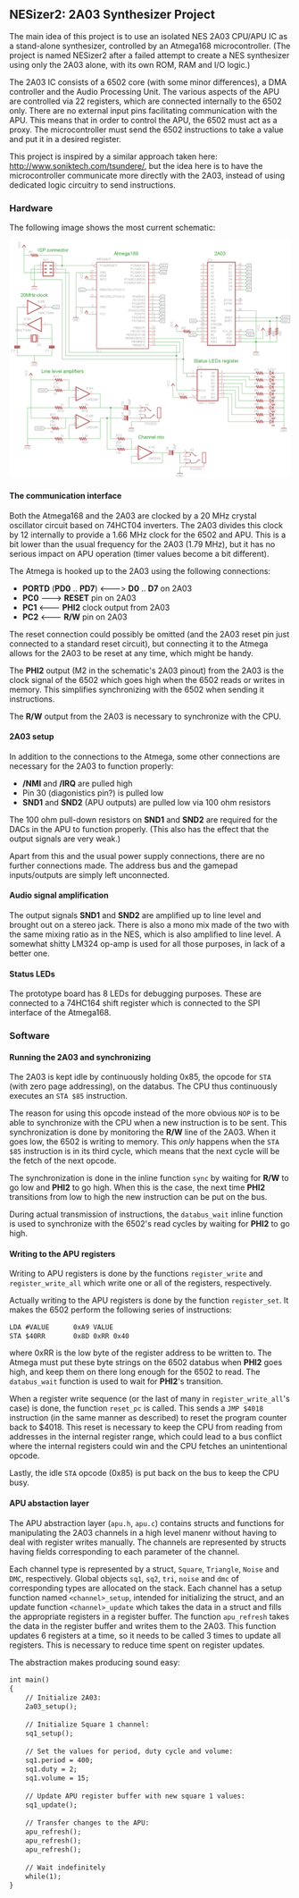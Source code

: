 ## NESizer2: 2A03 Synthesizer Project

The main idea of this project is to use an isolated NES 2A03 CPU/APU IC as a stand-alone synthesizer, controlled by an Atmega168 microcontroller. (The project is named NESizer2 after a failed attempt to create a NES synthesizer using only the 2A03 alone, with its own ROM, RAM and I/O logic.)

The 2A03 IC consists of a 6502 core (with some minor differences), a DMA controller and the Audio Processing Unit. The various aspects of the APU are controlled via 22 registers, which are connected internally to the 6502 only. There are no external input pins facilitating communication with the APU. This means that in order to control the APU, the 6502 must act as a proxy. The microcontroller must send the 6502 instructions to take a value and put it in a desired register. 

This project is inspired by a similar approach taken here: http://www.soniktech.com/tsundere/, but the idea here is to have the microcontroller communicate more directly with the 2A03, instead of using dedicated logic circuitry to send instructions.


### Hardware

The following image shows the most current schematic:

![alt text](https://raw.githubusercontent.com/Jaffe-/NESizer2/master/hw.png "Hardware")


#### The communication interface

Both the Atmega168 and the 2A03 are clocked by a 20 MHz crystal oscillator circuit based on 74HCT04 inverters. The 2A03 divides this clock by 12 internally to provide a 1.66 MHz clock for the 6502 and APU. This is a bit lower than the usual frequency for the 2A03 (1.79 MHz), but it has no serious impact on APU operation (timer values become a bit different).

The Atmega is hooked up to the 2A03 using the following connections:

- **PORTD** (**PD0** .. **PD7**)  <--->  **D0** .. **D7** on 2A03
- **PC0**  --->  **RESET** pin on 2A03
- **PC1**  <---  **PHI2** clock output from 2A03
- **PC2**  <---  **R/W** pin on 2A03

The reset connection could possibly be omitted (and the 2A03 reset pin just connected to a standard reset circuit), but connecting it to the Atmega allows for the 2A03 to be reset at any time, which might be handy. 

The **PHI2** output (M2 in the schematic's 2A03 pinout) from the 2A03 is the clock signal of the 6502 which goes high when the 6502 reads or writes in memory. This simplifies synchronizing with the 6502 when sending it instructions. 

The **R/W** output from the 2A03 is necessary to synchronize with the CPU.

	     
#### 2A03 setup

In addition to the connections to the Atmega, some other connections are necessary for the 2A03 to function properly:

- **/NMI** and **/IRQ** are pulled high
- Pin 30 (diagonistics pin?) is pulled low
- **SND1** and **SND2** (APU outputs) are pulled low via 100 ohm resistors

The 100 ohm pull-down resistors on **SND1** and **SND2** are required for the DACs in the APU to function properly. (This also has the effect that the output signals are very weak.)

Apart from this and the usual power supply connections, there are no further connections made. The address bus and the gamepad inputs/outputs are simply left unconnected. 


#### Audio signal amplification

The output signals **SND1** and **SND2** are amplified up to line level and brought out on a stereo jack. There is also a mono mix made of the two with the same mixing ratio as in the NES, which is also amplified to line level. A somewhat shitty LM324 op-amp is used for all those purposes, in lack of a better one.


#### Status LEDs

The prototype board has 8 LEDs for debugging purposes. These are connected to a 74HC164 shift register which is connected to the SPI interface of the Atmega168. 


### Software


#### Running the 2A03 and synchronizing

The 2A03 is kept idle by continuously holding 0x85, the opcode for `STA` (with zero page addressing), on the databus. The CPU thus continuously executes an `STA $85` instruction. 

The reason for using this opcode instead of the more obvious `NOP` is to be able to synchronize with the CPU when a new instruction is to be sent. This synchronization is done by monitoring the **R/W** line of the 2A03. When it goes low, the 6502 is writing to memory. This *only* happens when the `STA $85` instruction is in its third cycle, which means that the next cycle will be the fetch of the next opcode.

The synchronization is done in the inline function `sync` by waiting for **R/W** to go low and **PHI2** to go high. When this is the case, the next time **PHI2** transitions from low to high the new instruction can be put on the bus. 

During actual transmission of instructions, the `databus_wait` inline function is used to synchronize with the 6502's read cycles by waiting for **PHI2** to go high.


#### Writing to the APU registers

Writing to APU registers is done by the functions `register_write` and `register_write_all` which write one or all of the registers, respectively. 

Actually writing to the APU registers is done by the function `register_set`. It makes the 6502 perform the following series of instructions:

    LDA #VALUE		0xA9 VALUE
    STA $40RR		0x8D 0xRR 0x40

where 0xRR is the low byte of the register address to be written to. The Atmega must put these byte strings on the 6502 databus when **PHI2** goes high, and keep them on there long enough for the 6502 to read. The `databus_wait` function is used to wait for **PHI2**'s transition. 

When a register write sequence (or the last of many in `register_write_all`'s case) is done, the function `reset_pc` is called. This sends a `JMP $4018` instruction (in the same manner as described) to reset the program counter back to $4018. This reset is necessary to keep the CPU from reading from addresses in the internal register range, which could lead to a bus conflict where the internal registers could win and the CPU fetches an unintentional opcode.

Lastly, the idle `STA` opcode (0x85) is put back on the bus to keep the CPU busy.


#### APU abstaction layer

The APU abstraction layer (`apu.h`, `apu.c`) contains structs and functions for manipulating the 2A03 channels in a high level manenr without having to deal with register writes manually. The channels are represented by structs having fields corresponding to each parameter of the channel. 

Each channel type is represented by a struct, `Square`, `Triangle`, `Noise` and `DMC`, respectively. Global objects `sq1`, `sq2`, `tri`, `noise` and `dmc` of corresponding types are allocated on the stack. Each channel has a setup function named `<channel>_setup`, intended for initializing the struct, and an update function `<channel>_update` which takes the data in a struct and fills the appropriate registers in a register buffer. The function `apu_refresh` takes the data in the register buffer and writes them to the 2A03. This function updates 6 registers at a time, so it needs to be called 3 times to update all registers. This is necessary to reduce time spent on register updates. 

The abstraction makes producing sound easy: 

	int main() 
	{
		// Initialize 2A03:
		2a03_setup();
		
		// Initialize Square 1 channel:
		sq1_setup();
		
		// Set the values for period, duty cycle and volume:
		sq1.period = 400;
		sq1.duty = 2;
		sq1.volume = 15;
		
		// Update APU register buffer with new square 1 values:
		sq1_update();
		
		// Transfer changes to the APU:
		apu_refresh();
		apu_refresh();
		apu_refresh();
		
		// Wait indefinitely
		while(1);
	}

